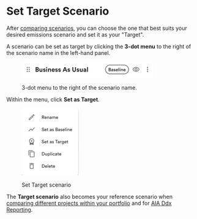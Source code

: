 # Set Target Scenario

After [comparing scenarios](./), you can choose the one that best suits your desired emissions scenario and set it as your "Target".&#x20;

A scenario can be set as target by clicking the **3-dot menu** to the right of the scenario name in the left-hand panel.&#x20;

<div align="left"><figure><img src="../../.gitbook/assets/image (10).png" alt="" width="344"><figcaption><p>3-dot menu to the right of the scenario name.</p></figcaption></figure></div>

Within the menu, click **Set as Target**.

<div align="left"><figure><img src="../../.gitbook/assets/image (9).png" alt="" width="149"><figcaption><p>Set Target scenario</p></figcaption></figure></div>

The **Target scenario** also becomes your reference scenario when [comparing different projects within your portfolio](../create-a-portfolio/) and for [AIA Ddx Reporting](../aia-ddx-reporting.md).
